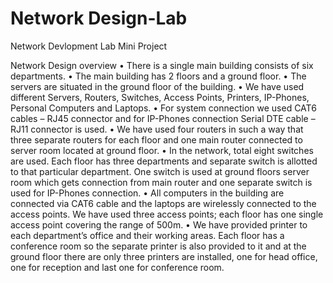 # Network Design-Lab
Network Devlopment Lab Mini Project

Network Design overview
•	There is a single main building consists of six departments.
•	The main building has 2 floors and a ground floor.
•	The servers are situated in the ground floor of the building.
•	We have used different Servers, Routers, Switches, Access Points, Printers, IP-Phones, Personal Computers and Laptops.
•	For system connection we used CAT6 cables – RJ45 connector and for IP-Phones connection Serial DTE cable – RJ11 connector is used.
•	We have used four routers in such a way that three separate routers for each floor and one main router connected to server room located at ground floor.
•	In the network, total eight switches are used. Each floor has three departments and separate switch is allotted to that particular department. One switch is used at ground floors server room which gets connection from main router and one separate switch is used for IP-Phones connection.
•	All computers in the building are connected via CAT6 cable and the laptops are wirelessly connected to the access points. We have used three access points; each floor has one single access point covering the range of 500m.
•	We have provided printer to each department’s office and their working areas. Each floor has a conference room so the separate printer is also provided to it and at the ground floor there are only three printers are installed, one for head office, one for reception and last one for conference room. 


